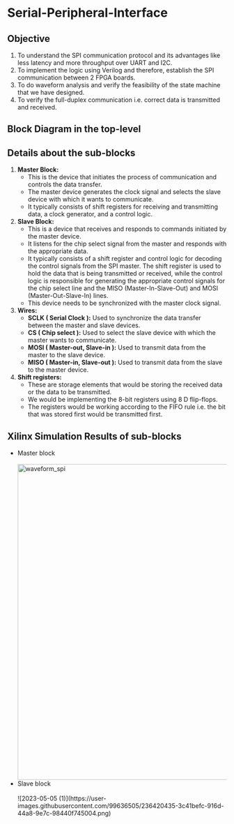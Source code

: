 # Serial-Peripheral-Interface
## Objective
1. To understand the SPI communication protocol and its advantages like less latency and more throughput over UART and I2C.
2. To implement the logic using Verilog and therefore, establish the SPI communication between 2 FPGA boards.
3. To do waveform analysis and verify the feasibility of the state machine that we have designed.
4. To verify the full-duplex communication i.e. correct data is transmitted and received.

## Block Diagram in the top-level
## Details about the sub-blocks
<ol>
  <li> <b>Master Block:</b>
<ul>
  <li>This is the device that initiates the process of communication and controls the data transfer.
  <li>The master device generates the clock signal and selects the slave device with which it wants to communicate.
  <li>It typically consists of shift registers for receiving and transmitting data, a clock generator, and a control logic.
</ul>
  <li> <b>Slave Block:</b>
<ul>
<li>This is a device that receives and responds to commands initiated by the master device. 
<li>It listens for the chip select signal from the master and responds with the appropriate data. 
<li>It typically consists of a shift register and control logic for decoding the control signals from the SPI master. The shift register is used to hold the data that is being transmitted or received, while the control logic is responsible for generating the appropriate control signals for the chip select line and the MISO (Master-In-Slave-Out) and MOSI (Master-Out-Slave-In) lines.
<li>This device needs to be synchronized with the master clock signal.
  </ul>
  <li> <b>Wires:</b>
<ul>
  <li> <b> SCLK ( Serial Clock ):</b> Used to synchronize the data transfer between the master and slave devices.
  <li> <b> CS ( Chip select ):</b> Used to select the slave device with which the master wants to communicate.
  <li> <b> MOSI ( Master-out, Slave-in ):</b> Used to transmit data from the master to the slave device.
  <li> <b> MISO ( Master-in, Slave-out ):</b> Used to transmit data from the slave to the master device.
  </ul>
  <li> <b>Shift registers:</b>
<ul>
  <li> These are storage elements that would be storing the received data or the data to be transmitted.
  <li> We would be implementing the 8-bit registers using 8 D flip-flops.
  <li> The registers would be working according to the FIFO rule i.e. the bit that was stored first would be transmitted first.
  </ul>
  </ol>
  
## Xilinx Simulation Results of sub-blocks
<ul>
  <li>Master block</li>
  <br/>
  <img width="724" alt="waveform_spi" src="https://user-images.githubusercontent.com/99636505/236382193-65a6d91c-204c-45a6-9083-46f90387a18e.png">
  <li>Slave block</li>
  <br/>
  ![2023-05-05 (1)](https://user-images.githubusercontent.com/99636505/236420435-3c41befc-916d-44a8-9e7c-98440f745004.png)
  </ul>

